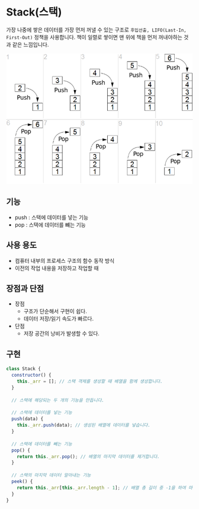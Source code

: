 # Stack(스택)

가장 나중에 쌓은 데이터를 가장 먼저 꺼낼 수 있는 구조로 `후입선출, LIFO(Last-In, First-Out)` 정책을 사용합니다. 책이 일렬로 쌓이면 맨 위에 책을 먼저 꺼내야하는 것과 같은 느낌입니다.

![stack](../assets/images/stack.png)

## 기능

- push : 스택에 데이터를 넣는 기능
- pop : 스택에 데이터를 뺴는 기능

## 사용 용도

- 컴퓨터 내부의 프로세스 구조의 함수 동작 방식
- 이전의 작업 내용을 저장하고 작업할 때

## 장점과 단점

- 장점
  - 구조가 단순해서 구현이 쉽다.
  - 데이터 저장/읽기 속도가 빠르다.
- 단점
  - 저장 공간의 낭비가 발생할 수 있다.

## 구현

```js
class Stack {
  constructor() {
    this._arr = []; // 스택 객체를 생성할 때 배열을 함께 생성합니다.
  }

  // 스택에 해당되는 두 개의 기능을 만듭니다.

  // 스택에 데이터를 넣는 기능
  push(data) {
    this._arr.push(data); // 생성된 배열에 데이터를 넣습니다.
  }

  // 스택에 데이터를 빼는 기능
  pop() {
    return this._arr.pop(); // 배열의 마지막 데이터를 제거합니다.
  }

  // 스택의 마지막 데이터 알아내는 기능
  peek() {
    return this._arr[this._arr.length - 1]; // 배열 총 길이 중 -1을 하여 마지막 인덱스를 가져와 해당 값을 알아냅니다.
  }
}
```
